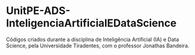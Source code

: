 # UnitPE-ADS-InteligenciaArtificialEDataScience
 Códigos criados durante a disciplina de Inteligência Artificial (IA) e Data Science, pela Universidade Tiradentes, com o professor Jonathas Bandeira. 
